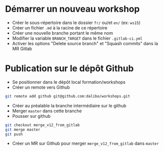 # Démarrer un nouveau workshop

  * Créer le sous-répertoire dans le dossier `fr/` ou/et `en/` (ex: `ws15`)
  * Créer un fichier `.md` à la racine de ce répertoire
  * Créer une nouvelle branche portant le même nom
  * Modifier la variable `BRANCH_TARGET` dans le fichier `.gitlab-ci.yml`
  * Activer les options "Delete source branch" et "Squash commits" dans la MR Gitlab

# Publication sur le dépôt Github

  * Se positionner dans le dépôt local formation/workshops
  * Créer un remote vers Github

```bash
git remote add github git@github.com:dalibo/workshops.git
```

  * Créer au préalable la branche intermédiaire sur le github
  * Merger `master` dans cette branche
  * Pousser sur github
  
```bash
git checkout merge_v12_from_gitlab
git merge master
git push
```

  * Créer un MR sur Github pour merger `merge_v12_from_gitlab` dans `master`
